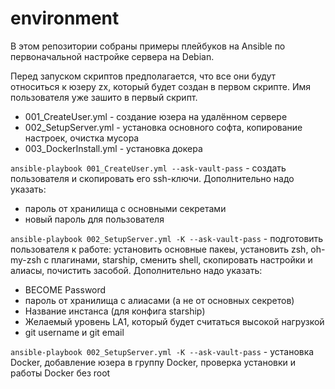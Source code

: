 # environment

В этом репозитории собраны примеры плейбуков на Ansible по первоначальной настройке сервера на Debian. 

Перед запуском скриптов предполагается, что все они будут относиться к юзеру zx, который будет создан в первом скрипте. Имя пользователя уже зашито в первый скрипт. 

- 001_CreateUser.yml - создание юзера на удалённом сервере
- 002_SetupServer.yml - установка основного софта, копирование настроек, очистка мусора
- 003_DockerInstall.yml - установка докера

`ansible-playbook 001_CreateUser.yml --ask-vault-pass` - создать пользователя и скопировать его ssh-ключи. Дополнительно надо указать:
- пароль от хранилища с основными секретами
- новый пароль для пользователя

`ansible-playbook 002_SetupServer.yml -K --ask-vault-pass` - подготовить пользователя к работе: установить основные пакеы, установить zsh, oh-my-zsh c плагинами, starship, сменить shell, скопировать настройки и алиасы, почистить засобой. Дополнительно надо указать:
- BECOME Password
- пароль от хранилища с алиасами (а не от основных секретов)
- Название инстанса (для конфига starship)
- Желаемый уровень LA1, который будет считаться высокой нагрузкой
- git username и git email

`ansible-playbook 002_SetupServer.yml -K --ask-vault-pass` - установка Docker, добавление юзера в группу Docker, проверка установки и работы Docker без root